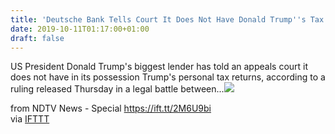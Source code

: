 ```yaml
---
title: 'Deutsche Bank Tells Court It Does Not Have Donald Trump''s Tax Returns'
date: 2019-10-11T01:17:00+01:00
draft: false
---
```


US President Donald Trump's biggest lender has told an appeals court it does not have in its possession Trump's personal tax returns, according to a ruling released Thursday in a legal battle between...![](http://feeds.feedburner.com/~r/NDTV-LatestNews/~4/kJQnvV3izNo)  
  
from NDTV News - Special https://ift.tt/2M6U9bi  
via [IFTTT](https://ifttt.com/?ref=da&site=blogger)
